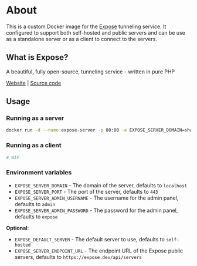 # About

This is a custom Docker image for the [Expose](https://expose.dev) tunneling service. It configured to support both self-hosted and public servers and can be use as a standalone server or as a client to connect to the servers.

## What is Expose?

A beautiful, fully open-source, tunneling service - written in pure PHP

[Website](https://expose.dev/) | [Source code](https://github.com/beyondcode/expose)

## Usage

### Running as a server

```bash
docker run -d --name expose-server -p 80:80 -e EXPOSE_SERVER_DOMAIN=sharedwithexpose.localhost -e EXPOSE_SERVER_PORT=80 -e EXPOSE_SERVER_ADMIN_USERNAME=admin -e EXPOSE_SERVER_ADMIN_PASSWORD=expose socheatsok78/expose:main
```

### Running as a client

```bash
# WIP
```

### Environment variables

- `EXPOSE_SERVER_DOMAIN` - The domain of the server, defaults to `localhost`
- `EXPOSE_SERVER_PORT` - The port of the server, defaults to `443`
- `EXPOSE_SERVER_ADMIN_USERNAME` - The username for the admin panel, defaults to `admin`
- `EXPOSE_SERVER_ADMIN_PASSWORD` - The password for the admin panel, defaults to `expose`

**Optional**:
- `EXPOSE_DEFAULT_SERVER` - The default server to use, defaults to `self-hosted`
- `EXPOSE_SERVER_ENDPOINT_URL` - The endpoint URL of the Expose public servers, defaults to `https://expose.dev/api/servers`

